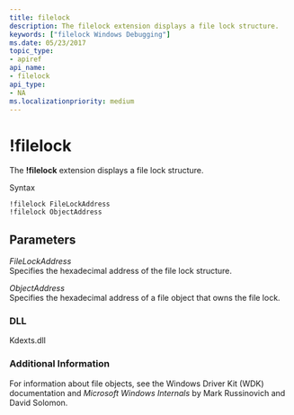 ```yaml
---
title: filelock
description: The filelock extension displays a file lock structure.
keywords: ["filelock Windows Debugging"]
ms.date: 05/23/2017
topic_type:
- apiref
api_name:
- filelock
api_type:
- NA
ms.localizationpriority: medium
---
```


# !filelock


The **!filelock** extension displays a file lock structure.

Syntax

```dbgcmd
!filelock FileLockAddress 
!filelock ObjectAddress 
```

## <span id="ddk__filelock_dbg"></span><span id="DDK__FILELOCK_DBG"></span>Parameters


<span id="_______FileLockAddress______"></span><span id="_______filelockaddress______"></span><span id="_______FILELOCKADDRESS______"></span> *FileLockAddress*   
Specifies the hexadecimal address of the file lock structure.

<span id="_______ObjectAddress______"></span><span id="_______objectaddress______"></span><span id="_______OBJECTADDRESS______"></span> *ObjectAddress*   
Specifies the hexadecimal address of a file object that owns the file lock.

### <span id="DLL"></span><span id="dll"></span>DLL

Kdexts.dll

### <span id="Additional_Information"></span><span id="additional_information"></span><span id="ADDITIONAL_INFORMATION"></span>Additional Information

For information about file objects, see the Windows Driver Kit (WDK) documentation and *Microsoft Windows Internals* by Mark Russinovich and David Solomon.

 

 





